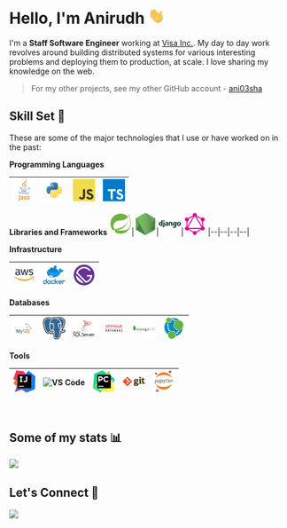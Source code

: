 <h1>Hello, I'm Anirudh <img  src="https://raw.githubusercontent.com/ABSphreak/ABSphreak/master/gifs/Hi.gif" width="30px"></h1>

I'm a **Staff Software Engineer** working at [Visa Inc.](https://www.visa.co.in/). My day to day work revolves around building distributed systems for various interesting problems and deploying them to production, at scale. I love sharing my knowledge on the web.

> For my other projects, see my other GitHub account - [ani03sha](https://github.com/ani03sha)

## Skill Set :muscle:

These are some of the major technologies that I use or have worked on in the past:

**Programming Languages**

<img title="Java" alt="Java" width="40px" src="https://raw.githubusercontent.com/github/explore/master/topics/java/java.png" />|<img title="Python" alt="Python" width="40px" src="https://raw.githubusercontent.com/github/explore/master/topics/python/python.png" />|<img alt="JS" title="JavaScript" width="40px" src="https://raw.githubusercontent.com/github/explore/master/topics/javascript/javascript.png">|<img alt="Typescript" title="Typescript" width="40px" src="https://raw.githubusercontent.com/github/explore/main/topics/typescript/typescript.png">
|--|--|--|--|

**Libraries and Frameworks**
<img title="Spring" alt="Spring" width="40px" src="https://raw.githubusercontent.com/github/explore/8ab0be27a8c97992e4930e630e2d68ba8d819183/topics/spring/spring.png">|<img title="NodeJS" alt="NodeJS" width="40px" src="https://raw.githubusercontent.com/github/explore/80688e429a7d4ef2fca1e82350fe8e3517d3494d/topics/nodejs/nodejs.png">|<img title="Django" alt="Django" width="40px" src="https://raw.githubusercontent.com/github/explore/master/topics/django/django.png">|<img title="GrahpQL" alt="GraphQL" width="40px" src="https://raw.githubusercontent.com/github/explore/master/topics/graphql/graphql.png">
|--|--|--|--|

**Infrastructure**

<img title="AWS" alt="AWS" width="40px" src="https://raw.githubusercontent.com/github/explore/main/topics/aws/aws.png">|<img title="Docker" alt="Docker" width="40px" src="https://raw.githubusercontent.com/github/explore/main/topics/docker/docker.png">|<img title="Gatsby" alt="Gatsby" width="40px" src="https://raw.githubusercontent.com/github/explore/main/topics/gatsby/gatsby.png">
|--|--|--|

**Databases**

<img title="MySQL" alt="MySQL" width="40px" src="https://raw.githubusercontent.com/github/explore/main/topics/mysql/mysql.png">|<img title="Postgres" alt="Postgres" width="40px" src="https://raw.githubusercontent.com/github/explore/main/topics/postgresql/postgresql.png">|<img title="SQL Server" alt="SQL Server" width="40px" src="https://raw.githubusercontent.com/github/explore/96943574ba0c0340ba6ea1e6f768e9abe43e34e1/topics/sql-server/sql-server.png">|<img title="Oracle" alt="Oracle" width="40px" src="https://raw.githubusercontent.com/github/explore/902a8a38f1e277eb27d2a10ab95a3d524a6ea22f/topics/oracle-database/oracle-database.png">|<img title="MongoDB" alt="MongoDB" width="40px" src="https://raw.githubusercontent.com/github/explore/master/topics/mongodb/mongodb.png">|<img title="Neo4j" alt="Neo4j" width="40px" src="https://raw.githubusercontent.com/github/explore/main/topics/neo4j/neo4j.png"> <br>
|--|--|--|--|--|--|

**Tools**

<img title="IntelliJ" alt="IntelliJ" width="40px" src="https://raw.githubusercontent.com/github/explore/caa262eeb858e81282d6f651d6eef1f8730b54ba/topics/intellij-idea/intellij-idea.png">|<img title="VS Code" alt="VS Code" width="40px" src="https://img.icons8.com/fluent/48/000000/visual-studio-code-2019.png">|<img title="PyCharm" alt="PyCharm" width="40px" src="https://raw.githubusercontent.com/github/explore/d8574c7bce27faa27fb879bca56dfe351ee66efd/topics/pycharm/pycharm.png">|<img title="git" alt="git" width="40px" src="https://raw.githubusercontent.com/github/explore/master/topics/git/git.png">|<img title="Jupyter Notebook" alt="Jupyter" width="40px" src="https://raw.githubusercontent.com/github/explore/master/topics/jupyter-notebook/jupyter-notebook.png">
|--|--|--|--|--|
<br>

## Some of my stats :bar_chart:

<img src="https://github-readme-stats.vercel.app/api?username=anirudhologyx&show_icons=true&theme=radical&include_all_commits=true">

<br>

## Let's Connect :handshake:

<a href="https://www.linkedin.com/in/anirshar/"><img src="https://cdn2.iconfinder.com/data/icons/social-media-2285/512/1_Linkedin_unofficial_colored_svg-128.png" width="40"></a>
